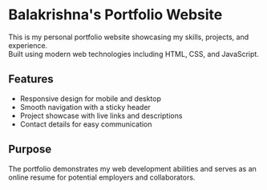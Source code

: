 # Balakrishna's Portfolio Website


This is my personal portfolio website showcasing my skills, projects, and experience.  
Built using modern web technologies including HTML, CSS, and JavaScript.

## Features

- Responsive design for mobile and desktop  
- Smooth navigation with a sticky header  
- Project showcase with live links and descriptions  
- Contact details for easy communication  

## Purpose

The portfolio demonstrates my web development abilities and serves as an online resume for potential employers and collaborators.
